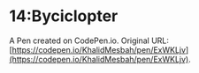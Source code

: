 # 14:Byciclopter

A Pen created on CodePen.io. Original URL: [https://codepen.io/KhalidMesbah/pen/ExWKLjv](https://codepen.io/KhalidMesbah/pen/ExWKLjv).


